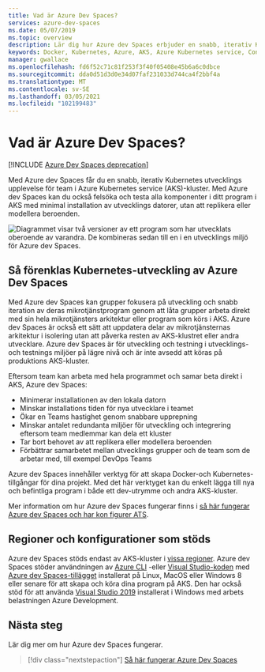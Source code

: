 ```yaml
---
title: Vad är Azure Dev Spaces?
services: azure-dev-spaces
ms.date: 05/07/2019
ms.topic: overview
description: Lär dig hur Azure dev Spaces erbjuder en snabb, iterativ Kubernetes utvecklings upplevelse för team i Azure Kubernetes service-kluster
keywords: Docker, Kubernetes, Azure, AKS, Azure Kubernetes service, Containers, kubectl, K8s
manager: gwallace
ms.openlocfilehash: fd6f52c71c81f253f3f40f05408e45b6a6c0dbce
ms.sourcegitcommit: dda0d51d3d0e34d07faf231033d744ca4f2bbf4a
ms.translationtype: MT
ms.contentlocale: sv-SE
ms.lasthandoff: 03/05/2021
ms.locfileid: "102199483"
---
```

# <a name="what-is-azure-dev-spaces"></a>Vad är Azure Dev Spaces?

[!INCLUDE [Azure Dev Spaces deprecation](../../includes/dev-spaces-deprecation.md)]

Med Azure dev Spaces får du en snabb, iterativ Kubernetes utvecklings upplevelse för team i Azure Kubernetes service (AKS)-kluster. Med Azure dev Spaces kan du också felsöka och testa alla komponenter i ditt program i AKS med minimal installation av utvecklings datorer, utan att replikera eller modellera beroenden.

![Diagrammet visar två versioner av ett program som har utvecklats oberoende av varandra. De kombineras sedan till en i en utvecklings miljö för Azure dev Spaces.](media/azure-dev-spaces/collaborate-graphic.gif)

## <a name="how-azure-dev-spaces-simplifies-kubernetes-development"></a>Så förenklas Kubernetes-utveckling av Azure Dev Spaces

Med Azure dev Spaces kan grupper fokusera på utveckling och snabb iteration av deras mikrotjänstprogram genom att låta grupper arbeta direkt med sin hela mikrotjänsters arkitektur eller program som körs i AKS. Azure dev Spaces är också ett sätt att uppdatera delar av mikrotjänsternas arkitektur i isolering utan att påverka resten av AKS-klustret eller andra utvecklare. Azure dev Spaces är för utveckling och testning i utvecklings-och testnings miljöer på lägre nivå och är inte avsedd att köras på produktions AKS-kluster.

Eftersom team kan arbeta med hela programmet och samar beta direkt i AKS, Azure dev Spaces:

* Minimerar installationen av den lokala datorn
* Minskar installations tiden för nya utvecklare i teamet
* Ökar en Teams hastighet genom snabbare upprepning
* Minskar antalet redundanta miljöer för utveckling och integrering eftersom team medlemmar kan dela ett kluster
* Tar bort behovet av att replikera eller modellera beroenden
* Förbättrar samarbetet mellan utvecklings grupper och de team som de arbetar med, till exempel DevOps Teams

Azure dev Spaces innehåller verktyg för att skapa Docker-och Kubernetes-tillgångar för dina projekt. Med det här verktyget kan du enkelt lägga till nya och befintliga program i både ett dev-utrymme och andra AKS-kluster.

Mer information om hur Azure dev Spaces fungerar finns i [så här fungerar Azure dev Spaces och har kon figurer ATS][how-dev-spaces-works].

## <a name="supported-regions-and-configurations"></a>Regioner och konfigurationer som stöds

Azure dev Spaces stöds endast av AKS-kluster i [vissa regioner][supported-regions]. Azure dev Spaces stöder användningen av [Azure CLI](/cli/azure/install-azure-cli) -eller [Visual Studio-koden](https://code.visualstudio.com/download) med [Azure dev Spaces-tillägget](https://marketplace.visualstudio.com/items?itemName=azuredevspaces.azds) installerat på Linux, MacOS eller Windows 8 eller senare för att skapa och köra dina program på AKS. Den har också stöd för att använda [Visual Studio 2019](https://aka.ms/vsdownload?utm_source=mscom&utm_campaign=msdocs) installerat i Windows med arbets belastningen Azure Development.

## <a name="next-steps"></a>Nästa steg

Lär dig mer om hur Azure dev Spaces fungerar.

> [!div class="nextstepaction"]
> [Så här fungerar Azure Dev Spaces](how-dev-spaces-works.md)

[how-dev-spaces-works]: how-dev-spaces-works.md
[supported-regions]: https://azure.microsoft.com/global-infrastructure/services/?products=kubernetes-service
